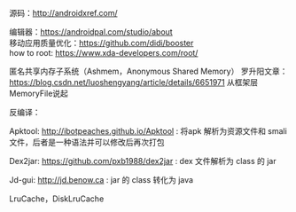 源码：http://androidxref.com/

编辑器：https://androidpal.com/studio/about  
移动应用质量优化：https://github.com/didi/booster    
how to root: https://www.xda-developers.com/root/  

匿名共享内存子系统（Ashmem，Anonymous Shared Memory）
罗升阳文章：https://blog.csdn.net/luoshengyang/article/details/6651971
从框架层MemoryFile说起



反编译：

Apktool: http://ibotpeaches.github.io/Apktool : 将apk 解析为资源文件和 smali 文件，后者是一种语法并可以修改后再次打包

Dex2jar: https://github.com/pxb1988/dex2jar : dex 文件解析为 class 的 jar

Jd-gui: http://jd.benow.ca : jar 的 class 转化为 java



LruCache，DiskLruCache

